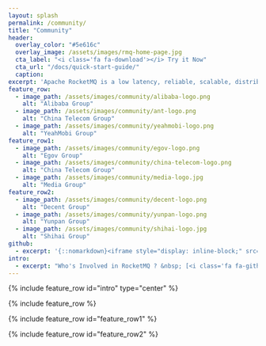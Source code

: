 ```yaml
---
layout: splash
permalink: /community/
title: "Community"
header:
  overlay_color: "#5e616c"
  overlay_image: /assets/images/rmq-home-page.jpg
  cta_label: "<i class='fa fa-download'></i> Try it Now"
  cta_url: "/docs/quick-start-guide/"
  caption:
excerpt: 'Apache RocketMQ is a low latency, reliable, scalable, distributed, easy to use message-oriented middleware, especially for processing large amounts of streaming data.<br /> <small><a href="https://github.com/alibaba/RocketMQ/releases/tag/v3.5.8">Latest release v3.5.8</a></small><br /><br /> {::nomarkdown}<iframe style="display: inline-block;" src="https://ghbtns.com/github-btn.html?user=alibaba&repo=RocketMQ&type=star&count=true&size=large" frameborder="0" scrolling="0" width="160px" height="30px"></iframe> <iframe style="display: inline-block;" src="https://ghbtns.com/github-btn.html?user=alibaba&repo=RocketMQ&type=fork&count=true&size=large" frameborder="0" scrolling="0" width="158px" height="30px"></iframe>{:/nomarkdown}'
feature_row:
  - image_path: /assets/images/community/alibaba-logo.png
    alt: "Alibaba Group"
  - image_path: /assets/images/community/ant-logo.png
    alt: "China Telecom Group"
  - image_path: /assets/images/community/yeahmobi-logo.png
    alt: "YeahMobi Group"
feature_row1:
  - image_path: /assets/images/community/egov-logo.png
    alt: "Egov Group"
  - image_path: /assets/images/community/china-telecom-logo.png
    alt: "China Telecom Group"
  - image_path: /assets/images/community/media-logo.jpg
    alt: "Media Group"
feature_row2:
  - image_path: /assets/images/community/decent-logo.png
    alt: "Decent Group"
  - image_path: /assets/images/community/yunpan-logo.png
    alt: "Yunpan Group"
  - image_path: /assets/images/community/shihai-logo.jpg
    alt: "Shihai Group"
github:
  - excerpt: '{::nomarkdown}<iframe style="display: inline-block;" src="https://ghbtns.com/github-btn.html?user=alibaba&repo=RocketMQ&type=star&count=true&size=large" frameborder="0" scrolling="0" width="160px" height="30px"></iframe> <iframe style="display: inline-block;" src="https://ghbtns.com/github-btn.html?user=alibaba&repo=RocketMQ&type=fork&count=true&size=large" frameborder="0" scrolling="0" width="158px" height="30px"></iframe>{:/nomarkdown}'
intro:
  - excerpt: "Who's Involved in RocketMQ ? &nbsp; [<i class='fa fa-github'></i> See the Full List](https://github.com/alibaba/RocketMQ/issues/1){: .btn .btn--twitter}"
---
```


{% include feature_row id="intro" type="center" %}

{% include feature_row %}

{% include feature_row id="feature_row1" %}

{% include feature_row id="feature_row2" %}